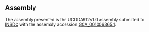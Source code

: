 

Assembly
--------

The assembly presented is the UCDDA912v1.0 assembly submitted to
[INSDC](http://www.insdc.org) with the assembly accession
[GCA\_001006365.1](http://www.ebi.ac.uk/ena/data/view/GCA_001006365.1).
